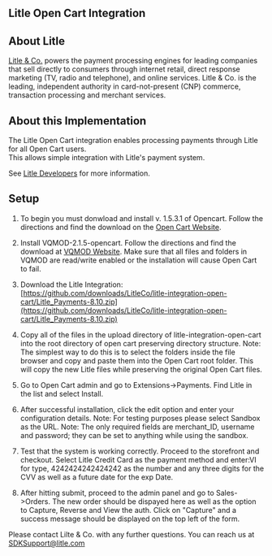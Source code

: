 Litle Open Cart Integration
---------------------------

About Litle
------------
[Litle &amp; Co.](http://www.litle.com) powers the payment processing engines for leading companies that sell directly to consumers through  internet retail, direct response marketing (TV, radio and telephone), and online services. Litle & Co. is the leading, independent authority in card-not-present (CNP) commerce, transaction processing and merchant services.


About this Implementation
-------------------------
The Litle Open Cart integration enables processing payments through Litle for all Open Cart users.  
This allows simple integration with Litle's payment system.

See [Litle Developers]("http://www.litle.com/developers") for more information.


Setup
-----

1) To begin you must donwload and install v. 1.5.3.1 of Opencart. Follow the directions and find the download on the [Open Cart Website](http://www.opencart.com/).

2) Install VQMOD-2.1.5-opencart. Follow the directions and find the download at  [VQMOD Website](http://code.google.com/p/vqmod/). Make sure that all files and folders in VQMOD are read/write enabled or the installation will cause Open Cart to fail.
 
3) Download the Litle Integration: [https://github.com/downloads/LitleCo/litle-integration-open-cart/Litle_Payments-8.10.zip](https://github.com/downloads/LitleCo/litle-integration-open-cart/Litle_Payments-8.10.zip)

4) Copy all of the files in the upload directory of litle-integration-open-cart into the root directory of open cart preserving directory structure.
   Note: The simplest way to do this is to select the folders inside the file browser and copy and paste them into the Open Cart root folder. This will copy the new Litle files while preserving the original Open Cart files.
   
5) Go to Open Cart admin and go to Extensions->Payments. Find Litle in the list and select Install. 

6) After successful installation, click the edit option and enter your configuration details.
   Note: For testing purposes please select Sandbox as the URL.
   Note: The only required fields are merchant_ID, username and password; they can be set to anything while using the sandbox.

7) Test that the system is working correctly. Proceed to the storefront and checkout. Select Litle Credit Card as the payment method and enter:VI for type, 4242424242424242 as the number and any three digits for the CVV as well as a future date for the exp Date.
 
8) After hitting submit, proceed to the admin panel and go to Sales->Orders. The new order should be dispayed here as well as the option to Capture, Reverse and View the auth. Click on "Capture" and a success message should be displayed on the top left of the form. 

Please contact Lilte & Co. with any further questions.   You can reach us at SDKSupport@litle.com